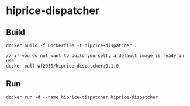 # hiprice-dispatcher

## Build
```
docker build -f Dockerfile -t hiprice-dispatcher .

// if you do not want to build yourself, a default image is ready in use
docker pull wf2030/hiprice-dispatcher:0.1.0
```

## Run
`docker run -d --name hiprice-dispatcher hiprice-dispatcher`
